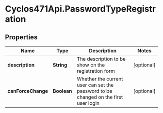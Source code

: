 # Cyclos471Api.PasswordTypeRegistration

## Properties
Name | Type | Description | Notes
------------ | ------------- | ------------- | -------------
**description** | **String** | The description to be show on the registration form  | [optional] 
**canForceChange** | **Boolean** | Whether the current user can set the password to be changed on the first user login  | [optional] 



